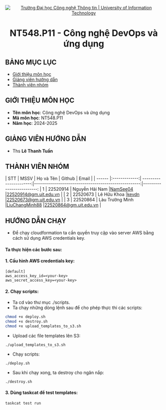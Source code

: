 <p align="center">
  <a href="https://www.uit.edu.vn/" title="Trường Đại học Công nghệ Thông tin" style="border: 5;">
    <img src="https://i.imgur.com/WmMnSRt.png" alt="Trường Đại học Công nghệ Thông tin | University of Information Technology">
  </a>
</p>

<!-- Title -->
<h1 align="center"><b>NT548.P11 - Công nghệ DevOps và ứng dụng</b></h1>

## BẢNG MỤC LỤC

- [ Giới thiệu môn học](#gioithieumonhoc)
- [ Giảng viên hướng dẫn](#giangvien)
- [ Thành viên nhóm](#thanhvien)

## GIỚI THIỆU MÔN HỌC

<a name="gioithieumonhoc"></a>

- **Tên môn học**: Công nghệ DevOps và ứng dụng
- **Mã môn học**: NT548.P11
- **Năm học**: 2024-2025

## GIẢNG VIÊN HƯỚNG DẪN

<a name="giangvien"></a>

- Ths **Lê Thanh Tuấn**

## THÀNH VIÊN NHÓM

<a name="thanhvien"></a>
| STT | MSSV | Họ và Tên | Github | Email |
| ------ |:-------------:| ----------------------:|-----------------------------------------------------:|-------------------------:
| 1 | 22520914 | Nguyễn Hải Nam |[NamSee04](https://github.com/NamSee04) |22520914@gm.uit.edu.vn |
| 2 | 22520673 | Lê Hữu Khoa |[kevdn](https://github.com/kevdn) |22520673@gm.uit.edu.vn |
| 3 | 22520864 | Làu Trường Minh |[LiuChangMinh88](https://github.com/LiuChangMing88) |22520864@gm.uit.edu.vn |

## HƯỚNG DẪN CHẠY

<a name="huongdan"></a>

- Để chạy cloudformation ta cần quyền truy cập vào server AWS bằng cách sử dụng AWS credentials key.

#### Ta thực hiện các bước sau:

#### 1. Cấu hình AWS credentials key:

```
[default]
aws_access_key_id=<your-key>
aws_secret_access_key=<your-key>
```

#### 2. Chạy scripts:

- Ta cd vào thư mục ./scripts.
- Ta chạy những dòng lệnh sau để cho phép thực thi các scripts: 

```bash
chmod +x deploy.sh
chmod +x destroy.sh
chmod +x upload_templates_to_s3.sh
```

- Upload các file templates lên S3:

```
./upload_templates_to_s3.sh
```

- Chạy scripts:

```
./deploy.sh
```

- Sau khi chạy xong, ta destroy cho ngăn nắp:

```
./destroy.sh
```

#### 3. Dùng taskcat để test templates:
```bash
taskcat test run
```
